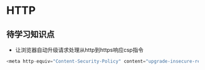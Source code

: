 # HTTP

## 待学习知识点
* 让浏览器自动升级请求处理从http到https响应csp指令
```js
<meta http-equiv="Content-Security-Policy" content="upgrade-insecure-requests">
```
